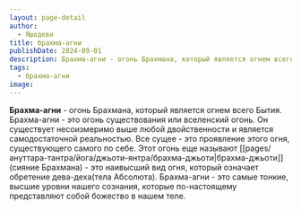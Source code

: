 ```yaml
---
layout: page-detail
author:
  - Яшодеви
title: брахма-агни
publishDate: 2024-09-01
description: Брахма-агни - огонь Брахмана, который является огнем всего Бытия. Брахма-агни - это огонь существования или вселенский огонь. Он существует несоизмеримо выше любой двойственности и является самодостаточной реальностью. Все сущее - это проявление этого огня, существующего самого по себе. Этот огонь еще называют брахма-джьоти (сияние Брахмана) - это наивысший вид огня, который означает обретение дева-деха (тела Абсолюта). Брахма-агни - это самые тонкие, высшие уровни нашего сознания, которые по-настоящему представляют собой божество в нашем теле.
tags:
  - брахма-агни
image:
---
```

**Брахма-агни** - огонь Брахмана, который является огнем всего Бытия. Брахма-агни - это огонь существования или вселенский огонь. Он существует несоизмеримо выше любой двойственности и является самодостаточной реальностью. Все сущее - это проявление этого огня, существующего самого по себе. Этот огонь еще называют [[pages/ануттара-тантра/йога/джьоти-янтра/брахма-джьоти|брахма-джьоти]] (сияние Брахмана) - это наивысший вид огня, который означает обретение дева-деха(тела Абсолюта). Брахма-агни - это самые тонкие, высшие уровни нашего сознания, которые по-настоящему представляют собой божество в нашем теле.

